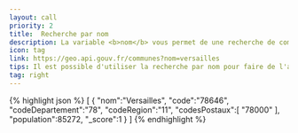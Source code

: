 ```yaml
---
layout: call
priority: 2
title:  Recherche par nom
description: La variable <b>nom</b> vous permet de une recherche de communes par nom.
icon: tag
link: https://geo.api.gouv.fr/communes?nom=versailles
tips: Il est possible d'utiliser la recherche par nom pour faire de l'autocomplétion.
tag: right
---
```

{% highlight json %}
[
   {
      "nom":"Versailles",
      "code":"78646",
      "codeDepartement":"78",
      "codeRegion":"11",
      "codesPostaux":[
         "78000"
      ],
      "population":85272,
      "_score":1
   }
]
{% endhighlight %}
